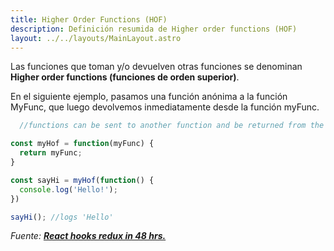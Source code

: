 ```yaml
---
title: Higher Order Functions (HOF)
description: Definición resumida de Higher order functions (HOF)
layout: ../../layouts/MainLayout.astro
---
```


Las funciones que toman y/o devuelven otras funciones se denominan **Higher order functions (funciones de orden superior)**.

En el siguiente ejemplo, pasamos una función anónima a la función MyFunc, que luego devolvemos inmediatamente desde la función myFunc.

```js
  //functions can be sent to another function and be returned from the function

const myHof = function(myFunc) {
  return myFunc;
}

const sayHi = myHof(function() {
  console.log('Hello!');
})

sayHi(); //logs 'Hello'
```

_Fuente: [**React hooks redux in 48 hrs.**](https://www.amazon.com/React-Hooks-Redux-hours-JavaScript-ebook/dp/B0987SZHW4)_

